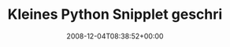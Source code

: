 ---
retweeted: false
source: <a href="http://twitter.com" rel="nofollow">Twitter Web Client</a>
entities:
  hashtags:
  - text: faulheit
    indices:
    - '70'
    - '79'
  symbols: []
  user_mentions: []
  urls: []
display_text_range:
- '0'
- '85'
favorite_count: '0'
id_str: '1037819426'
truncated: false
retweet_count: '0'
id: '1037819426'
created_at: Thu Dec 04 08:38:52 +0000 2008
favorited: false
full_text: 'Kleines Python Snipplet geschrieben welches mir den Desktop aufräumt.
  #faulheit-siegt'
lang: de
tags:
- faulheit
- pesos:twitter
date: '2008-12-04T08:38:52+00:00'
src: https://twitter.com/bascht/status/1037819426
original_url: https://twitter.com/bascht/status/1037819426
type: twitter_tweet
text: 'Kleines Python Snipplet geschrieben welches mir den Desktop aufräumt. #faulheit-siegt'
title: Kleines Python Snipplet geschri

---